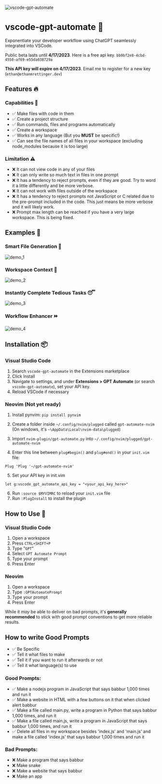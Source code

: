 ![vscode-gpt-automate](https://user-images.githubusercontent.com/79817320/228329856-d289f84e-234d-463e-baa7-4cc2d14280ef.png)

# vscode-gpt-automate 🤖

Exponentiate your developer workflow using ChatGPT seamlessly integrated into VSCode.

Public beta lasts until **4/17/2023**. Here is a free api key.
`bb9bf2e8-4cbd-4550-af69-e55da038729a`

**This API key will expire on 4/17/2023**.
Email me to register for a new key (`ethan@ethanmrettinger.dev`)

## Features 🔥

### Capabilities 🚀

-   ✅ Make files with code in them
-   ✅ Create a project structure
-   ✅ Run commands, files and programs automatically
-   ✅ Create a workspace
-   ✅ Works in any language (But you **MUST** be specific!)
-   ✅ Can see the file names of all files in your workspace (excluding node_modules because it is too large)

### Limitation ⚠️

-   ❌ It can not view code in any of your files
-   ❌ It can only write so much text in files in one prompt
-   ❌ It has a tendency to reject prompts, even if they are good. Try to word it a little differently and be more verbose.
-   ❌ It can not work with files outside of the workspace
-   ❌ It has a tendency to reject prompts not JavaScript or C related due to the pre-prompt included in the code. This just means be more verbose and it will likely work.
-   ❌ Prompt max length can be reached if you have a very large workspace. This is being fixed.

## Examples 📒

### Smart File Generation 📂

![demo_1](https://user-images.githubusercontent.com/79817320/228382472-984a9973-131a-4c77-9634-2709b9f4feb9.gif)

### Workspace Context 🧠

![demo_2](https://user-images.githubusercontent.com/79817320/228382440-a2b5c8dc-03e4-4926-87cb-c1bd33601897.gif)

### Instantly Complete Tedious Tasks 😴

![demo_3](https://user-images.githubusercontent.com/79817320/228382407-7a842e0e-b28b-467a-af4e-d1e4398e5ca9.gif)

### Workflow Enhancer ⏩

![demo_4](https://user-images.githubusercontent.com/79817320/228382413-65a3b37a-ab25-4feb-8bd7-d2b40b5e75d2.gif)

## Installation 📦

### Visual Studio Code

1. Search `vscode-gpt-automate` in the Extensions marketplace
2. Click Install
3. Navigate to settings, and under **Extensions > GPT Automate** (or search `vscode-gpt-automate`), set your API key.
4. Reload VSCode if necessary

### Neovim (Not yet ready)

1. Install pynvim: `pip install pynvim`
2. Create a folder inside `~/.config/nvim/plugged` called `gpt-automate-nvim` (On windows, it's `~\AppData\Local\nvim-data\plugged`)
3. Import `nvim-plugin/gpt-automate.py` into `~/.config/nvim/plugged/gpt-automate-nvim`

4. Enter this line between `plug#begin()` and `plug#end()` in your `init.vim` file:

```vim
Plug 'Plug '~/gpt-automate-nvim'
```

5. Set your API key in init.vim

```vim
let g:vscode_gpt_automate_api_key = "<your_api_key_here>"
```

6. Run `:source $MYVIMRC` to reload your `init.vim` file
7. Run `:PlugInstall` to install the plugin

## How to Use 📝

### Visual Studio Code

1. Open a workspace
2. Press `CTRL+SHIFT+P`
3. Type "`GPT`"
4. Select `GPT Automate Prompt`
5. Type your prompt
6. Press Enter

### Neovim

1. Open a workspace
2. Type `:GPTAutomatePrompt`
3. Type your prompt
4. Press Enter

While it _may_ be able to deliver on bad prompts, it's **generally recommended** to stick with good prompt conventions to get more reliable results.

## How to write Good Prompts

-   ✅ Be Specific
-   ✅ Tell it what files to make
-   ✅ Tell it if you want to run it afterwards or not
-   ✅ Tell it what language(s) to use

### Good Prompts:

-   ✅ Make a nodejs program in JavaScript that says babbur 1,000 times and run it
-   ✅ Make a website in HTML with a few buttons on it that when clicked alert babbur
-   ✅ Make a file called main.py, write a program in Python that says babbur 1,000 times, and run it
-   ✅ Make a file called main.js, write a program in JavaScript that says babbur 1,000 times, and run it
-   ✅ Delete all files in my workspace besides 'index.js' and 'main.js' and make a file called 'index.js' that says babbur 1,000 times and run it

### Bad Prompts:

-   ❌ Make a program that says babbur
-   ❌ Make snake
-   ❌ Make a website that says babbur
-   ❌ Make an app
